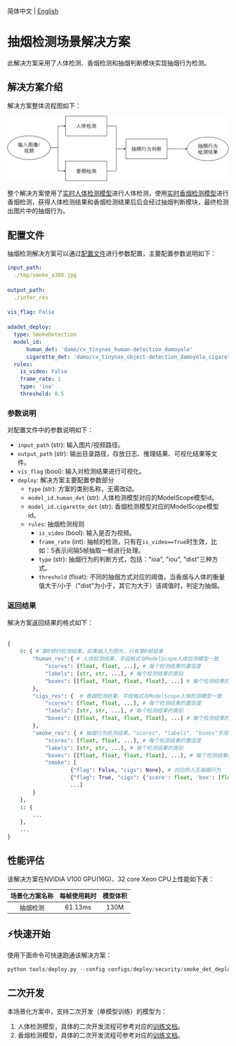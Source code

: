 简体中文 | [English](./smoke_det_deploy_EN.md)
# 抽烟检测场景解决方案
此解决方案采用了人体检测、香烟检测和抽烟判断模块实现抽烟行为检测。

## 解决方案介绍
解决方案整体流程图如下：

<img src='../../assets/smoke_det_pipeline.jpg' width=700>

整个解决方案使用了[实时人体检测模型](https://modelscope.cn/models/damo/cv_tinynas_human-detection_damoyolo/summary)进行人体检测，使用[实时香烟检测模型](https://modelscope.cn/models/damo/cv_tinynas_object-detection_damoyolo_cigarette/summary)进行香烟检测，获得人体检测结果和香烟检测结果后后会经过抽烟判断模块，最终检测出图片中的抽烟行为。

## 配置文件
抽烟检测解决方案可以通过[配置文件](../../../configs/deploy/security/smoke_det_deploy.yaml)进行参数配置，主要配置参数说明如下：
```yaml
input_path:
  ./tmp/smoke_a388.jpg

output_path:
  ./infer_res

vis_flag: False

adadet_deploy:
  type: SmokeDetection
  model_id:
      human_det: 'damo/cv_tinynas_human-detection_damoyolo'
      cigarette_det: 'damo/cv_tinynas_object-detection_damoyolo_cigarette'
  rules:
    is_video: False
    frame_rate: 1
    type: 'ioa'
    threshold: 0.5
```

### 参数说明

对配置文件中的参数说明如下：

- `input_path` (str): 输入图片/视频路径。
- `output_path` (str): 输出目录路径，存放日志、推理结果、可视化结果等文件。
- `vis_flag` (bool): 输入对检测结果进行可视化。
- `deploy`: 解决方案主要配置参数部分
    + `type` (str): 方案的类别名称，无需改动。
    + `model_id.human_det` (str): 人体检测模型对应的ModelScope模型id。
    + `model_id.cigarette_det` (str): 香烟检测模型对应的ModelScope模型id。
    + `rules`: 抽烟检测规则
        * `is_video` (bool): 输入是否为视频。
        * `frame_rate` (int): 抽帧的检测，只有在`is_video==True`时生效，比如：5表示间隔5帧抽取一帧进行处理。
        * `type` (str): 抽烟行为的判断方式，包括："ioa", "iou", "dist"三种方式。
        * `threshold` (float): 不同的抽烟方式对应的阈值，当香烟与人体的衡量值大于/小于（"dist"为小于，其它为大于）该阈值时，判定为抽烟。


### 返回结果

解决方案返回结果的格式如下：

```python

{
    0: { # 第0帧的检测结果，如果输入为图片，只有第0帧结果
        "human_res":{ # 人体检测结果，字段格式与ModelScope人体检测模型一致
            "scores": [float, float, ...], # 每个检测结果的置信度
            "labels": [str, str, ...], # 每个检测结果的类别
            "boxes": [[float, float, float, float], ...] # 每个检测结果的坐标信息，[x1, y1, x2, y2]
        },
        "cigs_res": {  # 香烟检测结果，字段格式与ModelScope人体检测模型一致
            "scores": [float, float, ...], # 每个检测结果的置信度
            "labels": [str, str, ...], # 每个检测结果的类别
            "boxes": [[float, float, float, float], ...] # 每个检测结果的坐标信息，[x1, y1, x2, y2]
        },
        "smoke_res": { # 抽烟行为检测结果，"scores", "labels", "boxes"字段与人体检测一致，增加了"smoke"字段
            "scores": [float, float, ...], # 每个检测结果的置信度
            "labels": [str, str, ...], # 每个检测结果的类别
            "boxes": [[float, float, float, float], ...], # 每个检测结果的坐标信息，[x1, y1, x2, y2]
            "smoke": [
                    {"flag": False, "cigs": None}, # 对应的人无抽烟行为
                    {"flag": True, "cigs": {'score': float, 'box': [float, float, float, float]},  # 对应的人有抽烟行为，"cigs"字段为匹配的香烟检测结果
                    ...]
        }
    },
    1: {
        ...
    },
    ...
}

```


## 性能评估
该解决方案在NVIDIA V100 GPU(16G)、32 core Xeon CPU上性能如下表：

| 场景化方案名称 | 每帧使用耗时 | 模型体积 |
| :---: | :---: | :---: |
| 抽烟检测 | 61.13ms | 130M |

## ⚡️快速开始
使用下面命令可快速跑通该解决方案：
```python
python tools/deploy.py --config configs/deploy/security/smoke_det_deploy.yaml
```

## 二次开发
本场景化方案中，支持二次开发（单模型训练）的模型为：

1. 人体检测模型，具体的二次开发流程可参考对应的[训练文档](../../train/detection/damoyolo_trainer.md)。
2. 香烟检测模型，具体的二次开发流程可参考对应的[训练文档](../../train/detection/damoyolo_trainer.md)。
